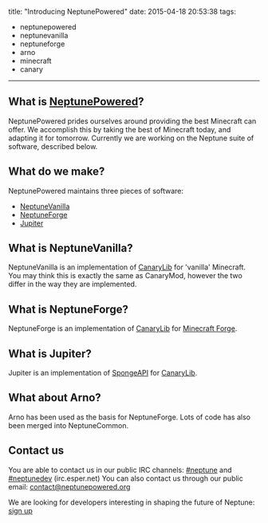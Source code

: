 title: "Introducing NeptunePowered"
date: 2015-04-18 20:53:38
tags:
  - neptunepowered
  - neptunevanilla
  - neptuneforge
  - arno
  - minecraft
  - canary
---
## What is [NeptunePowered](http://www.neptunepowered.org/)?
  NeptunePowered prides ourselves around providing the best Minecraft can offer.
  We accomplish this by taking the best of Minecraft today, and adapting it for tomorrow.
  Currently we are working on the Neptune suite of software, described below.

## What do we make?
  NeptunePowered maintains three pieces of software:

  - [NeptuneVanilla](https://github.com/NeptunePowered/NeptuneVanilla)
  - [NeptuneForge](https://github.com/NeptunePowered/NeptuneForge)
  - [Jupiter](https://github.com/NeptunePowered/Jupiter)
    
## What is NeptuneVanilla?
  NeptuneVanilla is an implementation of [CanaryLib](http://canarymod.net/) for 'vanilla' Minecraft.
  You may think this is exactly the same as CanaryMod, however the two differ in the way they are implemented.
  
## What is NeptuneForge?
  NeptuneForge is an implementation of [CanaryLib](http://canarymod.net/) for [Minecraft Forge](http://www.minecraftforge.net/).
  
## What is Jupiter?
  Jupiter is an implementation of [SpongeAPI](https://www.spongepowered.org/) for [CanaryLib](http://canarymod.net/).
  
## What about Arno?
  Arno has been used as the basis for NeptuneForge. Lots of code has also been merged into NeptuneCommon.
  
## Contact us
  You are able to contact us in our public IRC channels: [#neptune](https://kiwiirc.com/client/irc.esper.net/?#neptune) and [#neptunedev](https://kiwiirc.com/client/irc.esper.net/?#neptunedev) (irc.esper.net)
  You can also contact us through our public email: [contact@neptunepowered.org](mailto:contact@neptunepowered.org)
  
We are looking for developers interesting in shaping the future of Neptune: [sign up](https://goo.gl/forms/m1ZWEM6Qu8)
